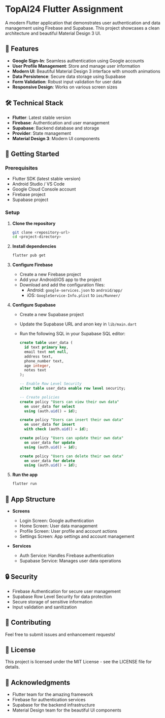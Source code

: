 # TopAI24 Flutter Assignment

A modern Flutter application that demonstrates user authentication and data management using Firebase and Supabase. This project showcases a clean architecture and beautiful Material Design 3 UI.

## 🌟 Features

- **Google Sign-In**: Seamless authentication using Google accounts
- **User Profile Management**: Store and manage user information
- **Modern UI**: Beautiful Material Design 3 interface with smooth animations
- **Data Persistence**: Secure data storage using Supabase
- **Form Validation**: Robust input validation for user data
- **Responsive Design**: Works on various screen sizes

## 🛠️ Technical Stack

- **Flutter**: Latest stable version
- **Firebase**: Authentication and user management
- **Supabase**: Backend database and storage
- **Provider**: State management
- **Material Design 3**: Modern UI components

## 🚀 Getting Started

### Prerequisites

- Flutter SDK (latest stable version)
- Android Studio / VS Code
- Google Cloud Console account
- Firebase project
- Supabase project

### Setup

1. **Clone the repository**

   ```bash
   git clone <repository-url>
   cd <project-directory>
   ```

2. **Install dependencies**

   ```bash
   flutter pub get
   ```

3. **Configure Firebase**

   - Create a new Firebase project
   - Add your Android/iOS app to the project
   - Download and add the configuration files:
     - Android: `google-services.json` to `android/app/`
     - iOS: `GoogleService-Info.plist` to `ios/Runner/`

4. **Configure Supabase**

   - Create a new Supabase project
   - Update the Supabase URL and anon key in `lib/main.dart`
   - Run the following SQL in your Supabase SQL editor:

     ```sql
     create table user_data (
       id text primary key,
       email text not null,
       address text,
       phone_number text,
       age integer,
       notes text
     );

     -- Enable Row Level Security
     alter table user_data enable row level security;

     -- Create policies
     create policy "Users can view their own data"
       on user_data for select
       using (auth.uid() = id);

     create policy "Users can insert their own data"
       on user_data for insert
       with check (auth.uid() = id);

     create policy "Users can update their own data"
       on user_data for update
       using (auth.uid() = id);

     create policy "Users can delete their own data"
       on user_data for delete
       using (auth.uid() = id);
     ```

5. **Run the app**
   ```bash
   flutter run
   ```

## 📱 App Structure

- **Screens**

  - Login Screen: Google authentication
  - Home Screen: User data management
  - Profile Screen: User profile and account actions
  - Settings Screen: App settings and account management

- **Services**
  - Auth Service: Handles Firebase authentication
  - Supabase Service: Manages user data operations

## 🔒 Security

- Firebase Authentication for secure user management
- Supabase Row Level Security for data protection
- Secure storage of sensitive information
- Input validation and sanitization

## 🤝 Contributing

Feel free to submit issues and enhancement requests!

## 📄 License

This project is licensed under the MIT License - see the LICENSE file for details.

## 🙏 Acknowledgments

- Flutter team for the amazing framework
- Firebase for authentication services
- Supabase for the backend infrastructure
- Material Design team for the beautiful UI components
